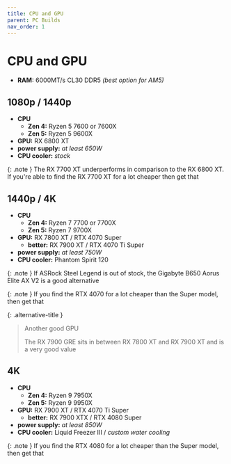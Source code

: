 ```yaml
---
title: CPU and GPU
parent: PC Builds
nav_order: 1
---
```


# CPU and GPU

- **RAM:** 6000MT/s CL30 DDR5 *(best option for AM5)*

## 1080p / 1440p

- **CPU** 
	- **Zen 4:** Ryzen 5 7600 or 7600X
	- **Zen 5:** Ryzen 5 9600X
- **GPU:** RX 6800 XT
- **power supply:** *at least 650W*
- **CPU cooler:** *stock* 

{: .note }
The RX 7700 XT underperforms in comparison to the RX 6800 XT. If you're able to find the RX 7700 XT for a lot cheaper then get that

## 1440p / 4K

- **CPU**
	- **Zen 4:** Ryzen 7 7700 or 7700X
	- **Zen 5:** Ryzen 7 9700X
- **GPU:** RX 7800 XT / RTX 4070 Super
	- **better:** RX 7900 XT / RTX 4070 Ti Super
- **power supply:** *at least 750W*
- **CPU cooler:** Phantom Spirit 120

{: .note }
If ASRock Steel Legend is out of stock, the Gigabyte B650 Aorus Elite AX V2 is a good alternative

{: .note }
If you find the RTX 4070 for a lot cheaper than the Super model, then get that

{: .alternative-title }
> Another good GPU
> 
> The RX 7900 GRE sits in between RX 7800 XT and RX 7900 XT and is a very good value

## 4K

- **CPU** 
	- **Zen 4:** Ryzen 9 7950X
	- **Zen 5:** Ryzen 9 9950X
- **GPU:** RX 7900 XT / RTX 4070 Ti Super
	- **better:** RX 7900 XTX / RTX 4080 Super
- **power supply:** *at least 850W*
- **CPU cooler:** Liquid Freezer III / *custom water cooling*

{: .note }
If you find the RTX 4080 for a lot cheaper than the Super model, then get that